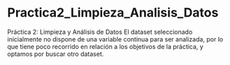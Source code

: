 # Practica2_Limpieza_Analisis_Datos
Práctica 2: Limpieza y Análisis de Datos
El dataset seleccionado inicialmente no dispone de una variable continua para ser analizada, por lo que tiene poco recorrido en relación a los objetivos de la práctica, y optamos por buscar otro dataset.
